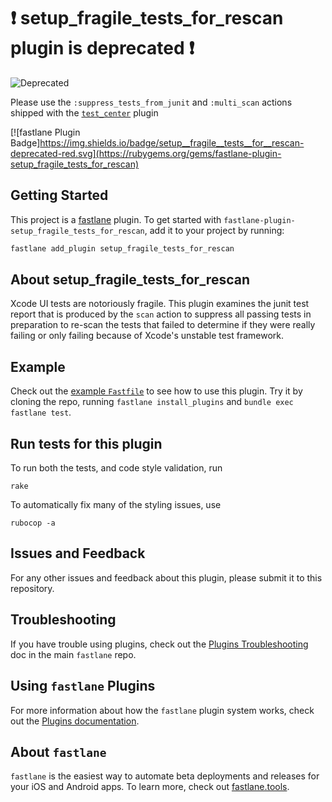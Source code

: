# ❗ setup_fragile_tests_for_rescan plugin is deprecated ❗

![Deprecated](https://cdn.pixabay.com/photo/2014/12/29/14/02/classic-car-582812_960_720.jpg)

Please use the `:suppress_tests_from_junit` and `:multi_scan` actions shipped with the [`test_center`](https://github.com/lyndsey-ferguson/fastlane-plugin-test_center) plugin

[![fastlane Plugin Badge]https://img.shields.io/badge/setup__fragile__tests__for__rescan-deprecated-red.svg](https://rubygems.org/gems/fastlane-plugin-setup_fragile_tests_for_rescan)

## Getting Started

This project is a [fastlane](https://github.com/fastlane/fastlane) plugin. To get started with `fastlane-plugin-setup_fragile_tests_for_rescan`, add it to your project by running:

```bash
fastlane add_plugin setup_fragile_tests_for_rescan
```

## About setup_fragile_tests_for_rescan

Xcode UI tests are notoriously fragile. This plugin examines the junit
test report that is produced by the `scan` action to suppress all passing
tests in preparation to re-scan the tests that failed to determine if they
were really failing or only failing because of Xcode's unstable test framework.

## Example

Check out the [example `Fastfile`](fastlane/Fastfile) to see how to use this plugin. Try it by cloning the repo, running `fastlane install_plugins` and `bundle exec fastlane test`.


## Run tests for this plugin

To run both the tests, and code style validation, run

```
rake
```

To automatically fix many of the styling issues, use
```
rubocop -a
```

## Issues and Feedback

For any other issues and feedback about this plugin, please submit it to this repository.

## Troubleshooting

If you have trouble using plugins, check out the [Plugins Troubleshooting](https://github.com/fastlane/fastlane/blob/master/fastlane/docs/PluginsTroubleshooting.md) doc in the main `fastlane` repo.

## Using `fastlane` Plugins

For more information about how the `fastlane` plugin system works, check out the [Plugins documentation](https://github.com/fastlane/fastlane/blob/master/fastlane/docs/Plugins.md).

## About `fastlane`

`fastlane` is the easiest way to automate beta deployments and releases for your iOS and Android apps. To learn more, check out [fastlane.tools](https://fastlane.tools).
